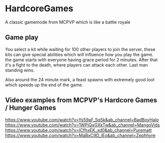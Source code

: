 # HardcoreGames
A classic gamemode from MCPVP which is like a battle royale

## Game play
You select a kit while waiting for 100 other players to join the server, these kits can give special abilities which will influence how you play the game.
the game starts with everyone having grace period for 2 minutes. After that it's a fight to the death, where players can attack each other. Last man standing wins.

Also around the 24 minute mark, a feast spawns with extremely good loot which speeds up the end of the game.

## Video examples from MCPVP's Hardcore Games / Hunger Games
https://www.youtube.com/watch?v=Ys59aF_5q5k&ab_channel=BadBoyHalo
https://www.youtube.com/watch?v=1WPjQxGXkTw&ab_channel=MangoVids
https://www.youtube.com/watch?v=ICfhxEK_xd0&ab_channel=Purematt
https://www.youtube.com/watch?v=MaBxC9D_lEo&ab_channel=Zephhyre
